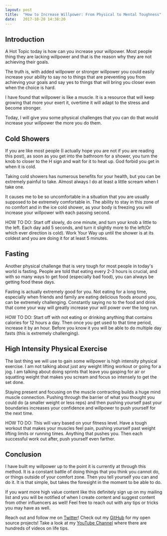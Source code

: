 ```yaml
---
layout: post
title:  "How to Increase Willpower: From Physical to Mental Toughness"
date:   2017-10-20 14:38:20 
---
```


## Introduction 

A Hot Topic today is how can you increase your willpower.  Most people thing they are lacking willpower and that is the reason why they are not achieving their goals.  

The truth is, with added willpower or stronger willpower you could easily increase your ability to say no to things that are preventing you from achieving your goals and say yes to things that will bring you closer even when the choice is hard.  

I have found that willpower is like a muscle.  It is a resource that will keep growing that more your exert it, overtime it will adapt to the stress and become stronger.

Today, I will give you some physical challenges that you can do that would increase your willpower the more you do them.


## Cold Showers

If you are like most people (I actually hope you are not if you are reading this post), as soon as you get into the bathroom for a shower, you turn the knob to closer to the H sign and wait for it to heat up.  God forbid you get in when it is cold.

Taking cold showers has numerous benefits for your health, but you can be extremely painful to take. Almost always I do at least a little scream when I take one.  

It causes me to be so uncomfortable in a situation that you are usually supposed to be extremely comfortable in.  The ability to stay in this zone of no comfort and in the ice cold shower, as your body is freezing you will increase your willpower with each passing second.

HOW TO DO: Start off slowly, do one minute, and turn your knob a little to the left.  Each day add 5 seconds, and turn it slightly more to the left(Or which ever direction is cold).  Work Your Way up until the shower is at its coldest and you are doing it for at least 5 minutes.  


## Fasting

Another physical challenge that is very tough for most people in today's world is fasting.  People are told that eating every 2-3 hours is crucial, and with so many ways to get food (especially bad food), you can always be getting food these days.

Fasting is actually extremely good for you.  Not eating for a long time, especially when friends and family are eating delicious foods around you, can be extremely challenging.  Constantly saying no to the food and drink that come your way will greatly increase your will power over the long run.  

HOW TO DO: Start off with not eating or drinking anything that contains calories for 12 hours a day. Then once you get used to that time period, increase it by an hour.   Before you know it you will be able to do multiple day fasts (this is extremely challenging). 

 
## High Intensity Physical Exercise 

The last thing we will use to gain some willpower is high intensity physical exercise.  I am not talking about just any weight lifting workout or going for a jog.  I am talking about doing sprints that leave you gasping for air or squatting weight that makes you scream and focus so intensely to get the set done. 

Staying present and focusing on the muscle contracting builds a huge mind muscle connection.  Pushing through the barrier of what you thought you could do (a smaller weight or less reps) and then pushing yourself past your boundaries increases your confidence and willpower to push yourself for the next time.

HOW TO DO:  This will vary based on your fitness level.  Have a tough workout that makes your muscles feel pain, pushing yourself past weight lifting limits or running times.  Anything that pushes you.  Then each successful work out after, push yourself even farther.  


## Conclusion

I have built my willpower up to the point it is currently at through this method.  It is a constant battle of doing things that you think you cannot do, or things outside of your comfort zone.  Then you tell yourself you can and do it.  It is that simple, but takes the foresight in the moment to be able to do.

If you want more high value content like this definitely sign up on my mailing list and you will be notified of when I create content and suggest content from other influencers as well! Feel free to reach out with any tips or tricks you may have as well.Reach out and follow me on [Twitter][twit]!  Check out my [GitHub][github] for my open source projects! Take a look at my [YouTube Channel][yt] where there are hundreds of videos on life tips.[github]: https://github.com/acucciniello[twit]: https://twitter.com/antocucciniello[yt]: https://www.youtube.com/channel/UC8icMMql5SjCaXXMvILGIUA
